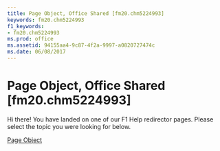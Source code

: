 ```yaml
---
title: Page Object, Office Shared [fm20.chm5224993]
keywords: fm20.chm5224993
f1_keywords:
- fm20.chm5224993
ms.prod: office
ms.assetid: 94155aa4-9c87-4f2a-9997-a0820727474c
ms.date: 06/08/2017
---
```



# Page Object, Office Shared [fm20.chm5224993]

Hi there! You have landed on one of our F1 Help redirector pages. Please select the topic you were looking for below.

[Page Object](http://msdn.microsoft.com/library/889faad0-d2ce-b404-a603-2a491c27df23%28Office.15%29.aspx)

